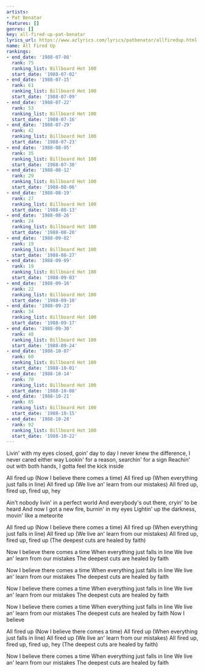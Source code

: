 ```yaml
---
artists:
- Pat Benatar
features: []
genres: []
key: all-fired-up-pat-benatar
lyrics_url: https://www.azlyrics.com/lyrics/patbenatar/allfiredup.html
name: All Fired Up
rankings:
- end_date: '1988-07-08'
  rank: 75
  ranking_list: Billboard Hot 100
  start_date: '1988-07-02'
- end_date: '1988-07-15'
  rank: 61
  ranking_list: Billboard Hot 100
  start_date: '1988-07-09'
- end_date: '1988-07-22'
  rank: 53
  ranking_list: Billboard Hot 100
  start_date: '1988-07-16'
- end_date: '1988-07-29'
  rank: 42
  ranking_list: Billboard Hot 100
  start_date: '1988-07-23'
- end_date: '1988-08-05'
  rank: 35
  ranking_list: Billboard Hot 100
  start_date: '1988-07-30'
- end_date: '1988-08-12'
  rank: 29
  ranking_list: Billboard Hot 100
  start_date: '1988-08-06'
- end_date: '1988-08-19'
  rank: 27
  ranking_list: Billboard Hot 100
  start_date: '1988-08-13'
- end_date: '1988-08-26'
  rank: 24
  ranking_list: Billboard Hot 100
  start_date: '1988-08-20'
- end_date: '1988-09-02'
  rank: 19
  ranking_list: Billboard Hot 100
  start_date: '1988-08-27'
- end_date: '1988-09-09'
  rank: 19
  ranking_list: Billboard Hot 100
  start_date: '1988-09-03'
- end_date: '1988-09-16'
  rank: 22
  ranking_list: Billboard Hot 100
  start_date: '1988-09-10'
- end_date: '1988-09-23'
  rank: 34
  ranking_list: Billboard Hot 100
  start_date: '1988-09-17'
- end_date: '1988-09-30'
  rank: 48
  ranking_list: Billboard Hot 100
  start_date: '1988-09-24'
- end_date: '1988-10-07'
  rank: 60
  ranking_list: Billboard Hot 100
  start_date: '1988-10-01'
- end_date: '1988-10-14'
  rank: 70
  ranking_list: Billboard Hot 100
  start_date: '1988-10-08'
- end_date: '1988-10-21'
  rank: 85
  ranking_list: Billboard Hot 100
  start_date: '1988-10-15'
- end_date: '1988-10-28'
  rank: 92
  ranking_list: Billboard Hot 100
  start_date: '1988-10-22'
---
```


Livin' with my eyes closed, goin' day to day
I never knew the difference, I never cared either way
Lookin' for a reason, searchin' for a sign
Reachin' out with both hands, I gotta feel the kick inside

All fired up
(Now I believe there comes a time)
All fired up
(When everything just falls in line)
All fired up
(We live an' learn from our mistakes)
All fired up, fired up, fired up, hey

Ain't nobody livin' in a perfect world
And everybody's out there, cryin' to be heard
And now I got a new fire, burnin' in my eyes
Lightin' up the darkness, movin' like a meteorite

All fired up
(Now I believe there comes a time)
All fired up
(When everything just falls in line)
All fired up
(We live an' learn from our mistakes)
All fired up, fired up, fired up
(The deepest cuts are healed by faith)

Now I believe there comes a time
When everything just falls in line
We live an' learn from our mistakes
The deepest cuts are healed by faith

Now I believe there comes a time
When everything just falls in line
We live an' learn from our mistakes
The deepest cuts are healed by faith

Now I believe there comes a time
When everything just falls in line
We live an' learn from our mistakes
The deepest cuts are healed by faith

Now I believe there comes a time
When everything just falls in line
We live an' learn from our mistakes
The deepest cuts are healed by faith
Now I believe

All fired up
(Now I believe there comes a time)
All fired up
(When everything just falls in line)
All fired up
(We live an' learn from our mistakes)
All fired up, fired up, fired up, hey
(The deepest cuts are healed by faith)

Now I believe there comes a time
When everything just falls in line
We live an' learn from our mistakes
The deepest cuts are healed by faith



